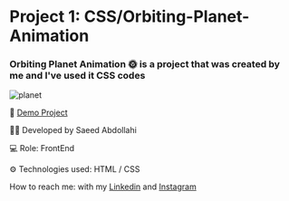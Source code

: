 # Project 1: CSS/Orbiting-Planet-Animation

### Orbiting Planet Animation 🌞 is a project that was created by me and I've used it CSS codes
![planet](https://github.com/saeeddev-ir/p1-orbiting-planet-animation/assets/105293554/aafebc22-538d-4f86-af7b-3e56d90c12eb=100*200)



🔗 [Demo Project](https://saeeddev-ir.github.io/planet-animation/)

👨‍💻 Developed by Saeed Abdollahi

💻 Role: FrontEnd

⚙ Technologies used: HTML / CSS

How to reach me: with my [Linkedin]() and [Instagram]()
